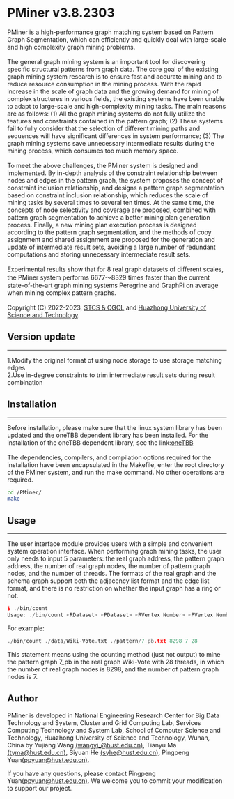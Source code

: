 # PMiner v3.8.2303

PMiner is a high-performance graph matching system based on Pattern Graph Segmentation, which can efficiently and quickly deal with large-scale and high complexity graph mining problems. \
\
The general graph mining system is an important tool for discovering specific structural patterns from graph data. The core goal of the existing graph mining system research is to ensure fast and accurate mining and to reduce resource consumption in the mining process. With the rapid increase in the scale of graph data and the growing demand for mining of complex structures in various fields, the existing systems have been unable to adapt to large-scale and high-complexity mining tasks. The main reasons are as follows: (1) All the graph mining systems do not fully utilize the features and constraints contained in the pattern graph; (2) These systems fail to fully consider that the selection of different mining paths and sequences will have significant differences in system performance; (3) The graph mining systems save unnecessary intermediate results during the mining process, which consumes too much memory space.\
\
To meet the above challenges, the PMiner system is designed and implemented. By in-depth analysis of the constraint relationship between nodes and edges in the pattern graph, the system proposes the concept of constraint inclusion relationship, and designs a pattern graph segmentation based on constraint inclusion relationship, which reduces the scale of mining tasks by several times to several ten times. At the same time, the concepts of node selectivity and coverage are proposed, combined with pattern graph segmentation to achieve a better mining plan generation process. Finally, a new mining plan execution process is designed according to the pattern graph segmentation, and the methods of copy assignment and shared assignment are proposed for the generation and update of intermediate result sets, avoiding a large number of redundant computations and storing unnecessary intermediate result sets.\
\
Experimental results show that for 8 real graph datasets of different scales, the PMiner system performs 6677～8329 times faster than the current state-of-the-art graph mining systems Peregrine and GraphPi on average when mining complex pattern graphs. \
\
Copyright (C) 2022-2023, [STCS & CGCL](http://grid.hust.edu.cn/) and [Huazhong University of Science and Technology](https://www.hust.edu.cn/).

## Version update

---

1.Modify the original format of using node storage to use storage matching edges \
2.Use in-degree constraints to trim intermediate result sets during result combination 

## Installation

---

Before installation, please make sure that the linux system library has been updated and the oneTBB dependent library has been installed. For the installation of the oneTBB dependent library, see the link:[oneTBB](https://spec.oneapi.io/versions/latest/elements/oneTBB/source/nested-index.html)\
\
The dependencies, compilers, and compilation options required for the installation have been encapsulated in the Makefile, enter the root directory of the PMiner system, and run the make command. No other operations are required.

```bash
cd /PMiner/
make
```

## Usage

---

The user interface module provides users with a simple and convenient system operation interface. When performing graph mining tasks, the user only needs to input 5 parameters: the real graph address, the pattern graph address, the number of real graph nodes, the number of pattern graph nodes,  and the number of threads. The formats of the real graph and the schema graph support both the adjacency list format and the edge list format, and there is no restriction on whether the input graph has a ring or not.

```c++
$ ./bin/count
Usage: ./bin/count <RDataset> <PDataset> <RVertex Number> <PVertex Number> <ThreadNum>
```

For example:

```C++
./bin/count ./data/Wiki-Vote.txt ./pattern/7_pb.txt 8298 7 28
```

This statement means using the counting method (just not output) to mine the pattern graph 7_pb in the real graph Wiki-Vote with 28 threads, in which the number of real graph nodes is 8298, and the number of pattern graph nodes is 7.

## Author

PMiner is developed in National Engineering Research Center for Big Data Technology and System, Cluster and Grid Computing Lab, Services Computing Technology and System Lab, School of Computer Science and Technology, Huazhong University of Science and Technology, Wuhan, China by Yujiang Wang [(wangyj_@hust.edu.cn)](wangyj_@hust.edu.cn), Tianyu Ma [(tyma@hust.edu.cn)](tyma@hust.edu.cn), Siyuan He [(syhe@hust.edu.cn)](syhe@hust.edu.cn), Pingpeng Yuan[(ppyuan@hust.edu.cn)](ppyuan@hust.edu.cn).

If you have any questions, please contact Pingpeng Yuan[(ppyuan@hust.edu.cn)](ppyuan@hust.edu.cn). We welcome you to commit your modification to support our project.

